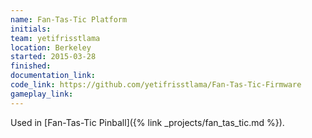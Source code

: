```yaml
---
name: Fan-Tas-Tic Platform
initials:
team: yetifrisstlama
location: Berkeley
started: 2015-03-28
finished:
documentation_link:
code_link: https://github.com/yetifrisstlama/Fan-Tas-Tic-Firmware
gameplay_link:
---
```

Used in [Fan-Tas-Tic Pinball]({% link _projects/fan_tas_tic.md %}). 
